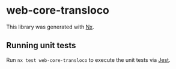 # web-core-transloco

This library was generated with [Nx](https://nx.dev).

## Running unit tests

Run `nx test web-core-transloco` to execute the unit tests via [Jest](https://jestjs.io).
